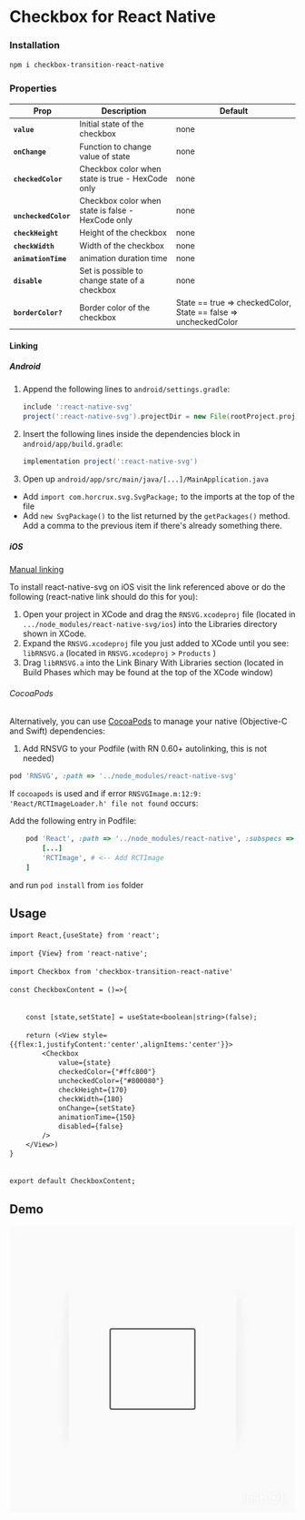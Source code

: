 # Checkbox for React Native

### Installation

```bash
npm i checkbox-transition-react-native
```
### Properties

| Prop                      | Description                                                                                                                                                                                                                                                                                                             | Default        |
| ------------------------- | ----------------------------------------------------------------------------------------------------------------------------------------------------------------------------------------------------------------------------------------------------------------------------------------------------------------------- | -------------- |
| **`value`**               | Initial state of the checkbox | none   
| **`onChange`**               | Function to change value of state | none
| **`checkedColor`**               | Checkbox color when state is true - HexCode only | none
| **` uncheckedColor`**               | Checkbox color when state is false - HexCode only | none
| **`checkHeight`**               | Height of the checkbox | none
| **`checkWidth`**               | Width of the checkbox | none
| **`animationTime`**               | animation duration time | none
| **`disable`**               | Set is possible to change state of a checkbox | none
| **`borderColor?`**               | Border color of the checkbox | State == true => checkedColor, State == false => uncheckedColor

#### Linking

##### Android 

1. Append the following lines to `android/settings.gradle`:

   ```gradle
   include ':react-native-svg'
   project(':react-native-svg').projectDir = new File(rootProject.projectDir, '../node_modules/react-native-svg/android')
   ```

2. Insert the following lines inside the dependencies block in `android/app/build.gradle`:

   ```gradle
   implementation project(':react-native-svg')
   ```

3. Open up `android/app/src/main/java/[...]/MainApplication.java`

- Add `import com.horcrux.svg.SvgPackage;` to the imports at the top of the file
- Add `new SvgPackage()` to the list returned by the `getPackages()` method. Add a comma to the previous item if there's already something there.

##### iOS 

[Manual linking](http://facebook.github.io/react-native/docs/linking-libraries-ios.html#manual-linking)

To install react-native-svg on iOS visit the link referenced above or do the following (react-native link should do this for you):

1. Open your project in XCode and drag the `RNSVG.xcodeproj` file (located in `.../node_modules/react-native-svg/ios`) into the Libraries directory shown in XCode.
2. Expand the `RNSVG.xcodeproj` file you just added to XCode until you see: `libRNSVG.a` (located in `RNSVG.xcodeproj` > `Products` )
3. Drag `libRNSVG.a` into the Link Binary With Libraries section (located in Build Phases which may be found at the top of the XCode window)

###### CocoaPods

Alternatively, you can use [CocoaPods](https://cocoapods.org/) to manage your native (Objective-C and Swift) dependencies:

1. Add RNSVG to your Podfile (with RN 0.60+ autolinking, this is not needed)

```ruby
pod 'RNSVG', :path => '../node_modules/react-native-svg'
```

If `cocoapods` is used and if error `RNSVGImage.m:12:9: 'React/RCTImageLoader.h' file not found` occurs:

Add the following entry in Podfile:

```ruby
    pod 'React', :path => '../node_modules/react-native', :subspecs => [
        [...]
        'RCTImage', # <-- Add RCTImage
    ]
```

and run `pod install` from `ios` folder

## Usage 

```tsx
import React,{useState} from 'react';

import {View} from 'react-native';

import Checkbox from 'checkbox-transition-react-native'

const CheckboxContent = ()=>{


    const [state,setState] = useState<boolean|string>(false);

    return (<View style={{flex:1,justifyContent:'center',alignItems:'center'}}>
        <Checkbox
            value={state}
            checkedColor={"#ffc800"}
            uncheckedColor={"#800080"}
            checkHeight={170}
            checkWidth={180}
            onChange={setState}
            animationTime={150}
            disabled={false}
        />
    </View>)
}


export default CheckboxContent;
```
## Demo

![Checkbox](demo/video.gif)
